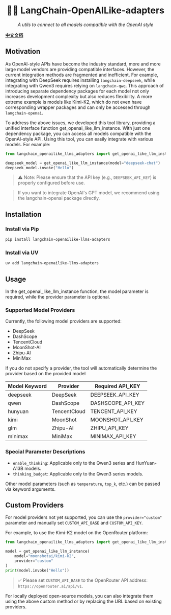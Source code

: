 <h1 align="center"> 🦜️🔗 LangChain-OpenAILike-adapters </h1>
<p align="center">
    <em>A utils to connect to all models compatible with the OpenAI style</em>
</p>


<span style="color:#4CAF50; font-weight:bold; margin-right: 8px;">[中文文档](README_cn.md)</span>




## Motivation

As OpenAI-style APIs have become the industry standard, more and more large model vendors are providing compatible interfaces. However, the current integration methods are fragmented and inefficient. For example, integrating with DeepSeek requires installing `langchain-deepseek`, while integrating with Qwen3 requires relying on `langchain-qwq`. This approach of introducing separate dependency packages for each model not only increases development complexity but also reduces flexibility. A more extreme example is models like Kimi-K2, which do not even have corresponding wrapper packages and can only be accessed through `langchain-openai`.

To address the above issues, we developed this tool library, providing a unified interface function get_openai_like_llm_instance. With just one dependency package, you can access all models compatible with the OpenAI-style API. Using this tool, you can easily integrate with various models. For example:

```python
from langchain_openailike_llms_adapters import get_openai_like_llm_instance

deepseek_model = get_openai_like_llm_instance(model="deepseek-chat")
deepseek_model.invoke("Hello")
```

> ⚠️ Note: Please ensure that the API key (e.g., `DEEPSEEK_API_KEY`) is properly configured before use.

>  If you want to integrate OpenAI's GPT model, we recommend using the langchain-openai package directly.

## Installation

### Install via Pip
```bash
pip install langchain-openailike-llms-adapters
```

### Install via UV
```bash
uv add langchain-openailike-llms-adapters
```

## Usage

In the get_openai_like_llm_instance function, the model parameter is required, while the provider parameter is optional.

### Supported Model Providers

Currently, the following model providers are supported:
- DeepSeek
- DashScope
- TencentCloud
- MoonShot-AI
- Zhipu-AI
- MiniMax

If you do not specify a provider, the tool will automatically determine the provider based on the provided model

| Model Keyword | Provider       | Required API_KEY       |
|---------------|----------------|------------------------|
| deepseek      | DeepSeek       | DEEPSEEK_API_KEY       |
| qwen          | DashScope      | DASHSCOPE_API_KEY      |
| hunyuan       | TencentCloud   | TENCENT_API_KEY        |
| kimi          | MoonShot       | MOONSHOT_API_KEY       |
| glm           | Zhipu-AI       | ZHIPU_API_KEY          |
| minimax       | MiniMax        | MINIMAX_API_KEY        |


### Special Parameter Descriptions

- `enable_thinking`: Applicable only to the Qwen3 series and HunYuan-A13B models.
- `thinking_budget`: Applicable only to the Qwen3 series models.

Other model parameters (such as `temperature`, `top_k`, etc.) can be passed via keyword arguments.

## Custom Providers

For model providers not yet supported, you can use the `provider="custom"` parameter and manually set `CUSTOM_API_BASE` and `CUSTOM_API_KEY`.

For example, to use the Kimi-K2 model on the OpenRouter platform:

```python
from langchain_openailike_llms_adapters import get_openai_like_llm_instance

model = get_openai_like_llm_instance(
    model="moonshotai/kimi-k2",
    provider="custom"
)
print(model.invoke("Hello"))
```

> ✅ Please set `CUSTOM_API_BASE` to the OpenRouter API address: `https://openrouter.ai/api/v1`.

For locally deployed open-source models, you can also integrate them using the above custom method or by replacing the URL based on existing providers.



